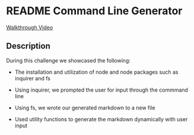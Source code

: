 # README Command Line Generator

[Walkthrough Video]()


## Description
During this challenge we showcased the following:
* The installation and utilization of node and node packages such as inquirer and fs

* Using inquirer, we prompted the user for input through the commmand line

* Using fs, we wrote our generated markdown to a new file

* Used utility functions to generate the markdown dynamically with user input

